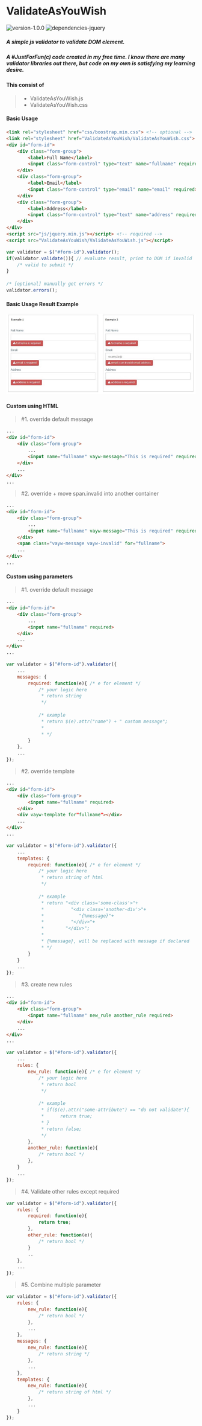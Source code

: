 
# ValidateAsYouWish

![version-1.0.0](https://img.shields.io/badge/version-1.0.0-blue.svg?style=flat)
![dependencies-jquery](https://img.shields.io/badge/dependencies-jquery-brightgreen.svg?style=flat)

##### A simple js validator to validate DOM element.
##### A #JustForFun(c) code created in my free time. I know there are many validator libraries out there, but code on my own is satisfying my learning desire.

#### This consist of 
> - ValidateAsYouWish.js
> - ValidateAsYouWish.css

#### Basic Usage

```html
<link rel="stylesheet" href="css/boostrap.min.css"> <!-- optional -->
<link rel="stylesheet" href="ValidateAsYouWish/ValidateAsYouWish.css">
<div id="form-id">
    <div class="form-group">
        <label>Full Name</label>
        <input class="form-control" type="text" name="fullname" required>
    </div>
    <div class="form-group">
        <label>Email</label>
        <input class="form-control" type="email" name="email" required>                            
    </div>
    <div class="form-group">
        <label>Address</label>
        <input class="form-control" type="text" name="address" required>
    </div>
</div>
<script src="js/jquery.min.js"></script> <!-- required -->
<script src="ValidateAsYouWish/ValidateAsYouWish.js"></script>
```

```javascript
var validator = $("#form-id").validator();
if(validator.validate()){ // evaluate result, print to DOM if invalid
    /* valid to submit */
}

/* [optional] manually get errors */
validator.errors();
```

#### Basic Usage Result Example
![example1](https://github.com/hikmatullohhari/ValidateAsYouWish/blob/master/screenshot/basic.jpg)


#### Custom using HTML
> #1. override default message
```html
...
<div id="form-id">
    <div class="form-group">
        ...
        <input name="fullname" vayw-message="This is required" required>
    </div>
    ...
</div>
...
```

> #2. override + move span.invalid into another container
```html
...
<div id="form-id">
    <div class="form-group">
        ...
        <input name="fullname" vayw-message="This is required" required>
    </div>
    <span class="vayw-message vayw-invalid" for="fullname">
    ...
</div>
...
```
#### Custom using parameters
> #1. override default message
```html
...
<div id="form-id">
    <div class="form-group">
        ...
        <input name="fullname" required>
    </div>
    ...
</div>
...
```

```javascript
var validator = $("#form-id").validator({
    ...
    messages: {
        required: function(e){ /* e for element */
            /* your logic here
             * return string
             */

            /* example 
             * return $(e).attr("name") + " custom message";
             * 
             * */
        }
    },
    ...
});
```

> #2. override template
```html
...
<div id="form-id">
    <div class="form-group">
        <input name="fullname" required>
    </div>
    <div vayw-template for"fullname"></div>
    ...
</div>
...
```
```javascript
var validator = $("#form-id").validator({
    ...
    templates: {
        required: function(e){ /* e for element */
            /* your logic here
             * return string of html
             */

            /* example 
             * return "<div class='some-class'>"+
             *          "<div class='another-div'>"+
             *             "{%message}"+
             *          "</div>"+
             *        "</div>";
             * 
             * {%message}, will be replaced with message if declared
             * */
        }
    }
    ...
});
```

> #3. create new rules
```html
...
<div id="form-id">
    <div class="form-group">
        <input name="fullname" new_rule another_rule required>
    </div>
    ...
</div>
...
```

```javascript
var validator = $("#form-id").validator({
    ...
    rules: {
        new_rule: function(e){ /* e for element */
            /* your logic here
             * return bool
             */ 

            /* example
             * if($(e).attr("some-attribute") == "do not validate"){
             *      return true;
             * }
             * return false;
             */
        },
        another_rule: function(e){
            /* return bool */
        },
    }
    ...
});
```
> #4. Validate other rules except required
```javascript
var validator = $("#form-id").validator({
    rules: {
        required: function(e){
            return true;
        },
        other_rule: function(e){
            /* return bool */
        }
        ..
    },
    ...
});
```
> #5. Combine multiple parameter
```javascript
var validator = $("#form-id").validator({
    rules: {
        new_rule: function(e){
            /* return bool */
        },
        ...
    },
    messages: {
        new_rule: function(e){
            /* return string */
        },
        ...
    },
    templates: {
        new_rule: function(e){
            /* return string of html */
        },
        ...
    }
});
```
